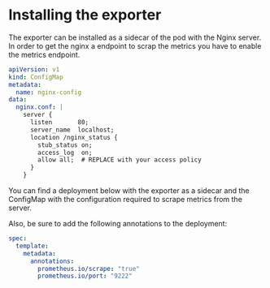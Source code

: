 # Installing the exporter
The exporter can be installed as a sidecar of the pod with the Nginx server. In order to get the nginx a endpoint to scrap the metrics you have to enable the metrics endpoint.

```yaml
apiVersion: v1
kind: ConfigMap
metadata:
  name: nginx-config
data:
  nginx.conf: |
    server {
      listen       80;
      server_name  localhost;
      location /nginx_status {
        stub_status on;
        access_log  on;
        allow all;  # REPLACE with your access policy
      }
    }
```

You can find a deployment below with the exporter as a sidecar and the ConfigMap with the configuration required to scrape metrics from the server.

Also, be sure to add the following annotations to the deployment:

```yaml
spec:
  template:
    metadata:
      annotations:
        prometheus.io/scrape: "true"
        prometheus.io/port: "9222"
```
